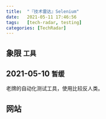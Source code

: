 ```yaml
---
title:  "『技术雷达』Selenium"
date:   2021-05-11 17:46:56
tags:   [tech-radar, testing]
categories: [TechRadar]
---
```


## 象限 `工具`

## 2021-05-10 `暂缓`

老牌的自动化测试工具，使用比较反人类。

## 网站

